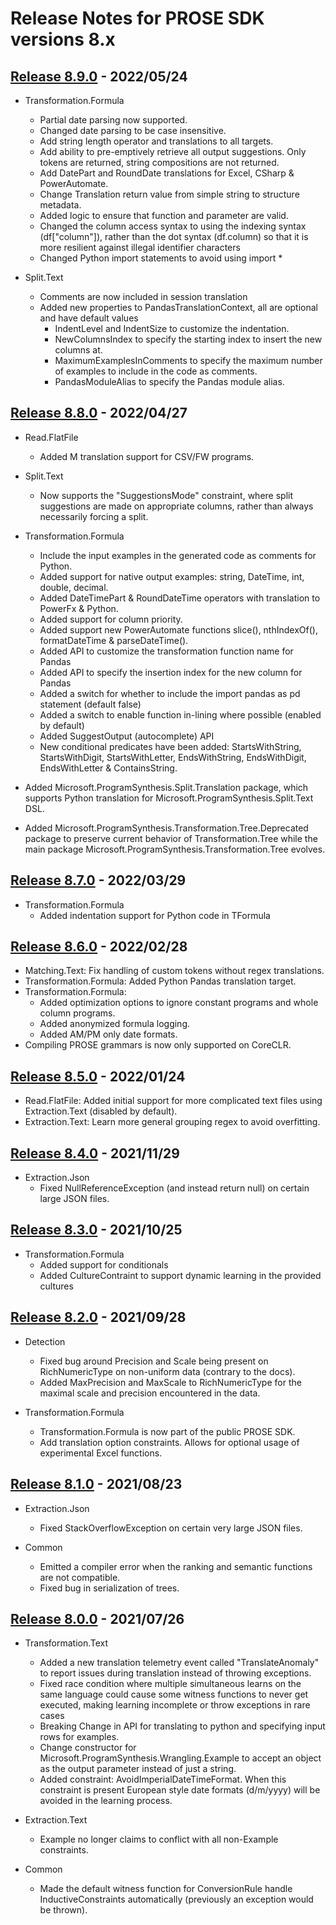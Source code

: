 # Release Notes for PROSE SDK versions 8.x


## [Release 8.9.0](https://www.nuget.org/packages/Microsoft.ProgramSynthesis/8.9.0) - 2022/05/24

- Transformation.Formula
  - Partial date parsing now supported.
  - Changed date parsing to be case insensitive.
  - Add string length operator and translations to all targets.
  - Add ability to pre-emptively retrieve all output suggestions. Only tokens are returned, string compositions are not returned.
  - Add DatePart and RoundDate translations for Excel, CSharp & PowerAutomate.
  - Change Translation return value from simple string to structure metadata.
  - Added logic to ensure that function and parameter are valid.
  - Changed the column access syntax to using the indexing syntax (df["column"]), rather than the dot syntax (df.column) so that it is more resilient against illegal identifier characters
  - Changed Python import statements to avoid using import *

- Split.Text
  - Comments are now included in session translation
  - Added new properties to PandasTranslationContext, all are optional and have default values
    - IndentLevel and IndentSize to customize the indentation.
    - NewColumnsIndex to specify the starting index to insert the new columns at.
    - MaximumExamplesInComments to specify the maximum number of examples to include in the code as comments.
    - PandasModuleAlias to specify the Pandas module alias.


## [Release 8.8.0](https://www.nuget.org/packages/Microsoft.ProgramSynthesis/8.8.0) - 2022/04/27

- Read.FlatFile
  - Added M translation support for CSV/FW programs.

- Split.Text
  - Now supports the "SuggestionsMode" constraint, where split suggestions are made on appropriate columns, rather than
    always necessarily forcing a split.
  
- Transformation.Formula 
  - Include the input examples in the generated code as comments for Python.
  - Added support for native output examples: string, DateTime, int, double, decimal.
  - Added DateTimePart & RoundDateTime operators with translation to PowerFx & Python.
  - Added support for column priority.
  - Added support new PowerAutomate functions slice(), nthIndexOf(), formatDateTime & parseDateTime().
  - Added API to customize the transformation function name for Pandas
  - Added API to specify the insertion index for the new column for Pandas
  - Added a switch for whether to include the import pandas as pd statement (default false)
  - Added a switch to enable function in-lining where possible (enabled by default)
  - Added SuggestOutput (autocomplete) API
  - New conditional predicates have been added: StartsWithString, StartsWithDigit, StartsWithLetter, EndsWithString,
    EndsWithDigit, EndsWithLetter & ContainsString.

- Added Microsoft.ProgramSynthesis.Split.Translation package, which supports Python translation for
  Microsoft.ProgramSynthesis.Split.Text DSL. 

- Added Microsoft.ProgramSynthesis.Transformation.Tree.Deprecated package to preserve current behavior of
  Transformation.Tree while the main package Microsoft.ProgramSynthesis.Transformation.Tree evolves.

## [Release 8.7.0](https://www.nuget.org/packages/Microsoft.ProgramSynthesis/8.7.0) - 2022/03/29

- Transformation.Formula
    - Added indentation support for Python code in TFormula
    
## [Release 8.6.0](https://www.nuget.org/packages/Microsoft.ProgramSynthesis/8.6.0) - 2022/02/28

- Matching.Text: Fix handling of custom tokens without regex translations.
- Transformation.Formula: Added Python Pandas translation target.
- Transformation.Formula:
  - Added optimization options to ignore constant programs and whole column programs.
  - Added anonymized formula logging.
  - Added AM/PM only date formats.
- Compiling PROSE grammars is now only supported on CoreCLR.

## [Release 8.5.0](https://www.nuget.org/packages/Microsoft.ProgramSynthesis/8.5.0) - 2022/01/24

- Read.FlatFile: Added initial support for more complicated text files using Extraction.Text (disabled by default).
- Extraction.Text: Learn more general grouping regex to avoid overfitting.

## [Release 8.4.0](https://www.nuget.org/packages/Microsoft.ProgramSynthesis/8.4.0) - 2021/11/29
- Extraction.Json
  - Fixed NullReferenceException (and instead return null) on certain large JSON files.
  
## [Release 8.3.0](https://www.nuget.org/packages/Microsoft.ProgramSynthesis/8.3.0) - 2021/10/25
- Transformation.Formula
  - Added support for conditionals
  - Added CultureContraint to support dynamic learning in the provided cultures

## [Release 8.2.0](https://www.nuget.org/packages/Microsoft.ProgramSynthesis/8.2.0) - 2021/09/28
- Detection
  - Fixed bug around Precision and Scale being present on RichNumericType on non-uniform data (contrary to the docs).
  - Added MaxPrecision and MaxScale to RichNumericType for the maximal scale and precision encountered in the data.
  
- Transformation.Formula
  - Transformation.Formula is now part of the public PROSE SDK.
  - Add translation option constraints. Allows for optional usage of experimental Excel functions.

## [Release 8.1.0](https://www.nuget.org/packages/Microsoft.ProgramSynthesis/8.1.0) - 2021/08/23
- Extraction.Json
  - Fixed StackOverflowException on certain very large JSON files.

- Common
  - Emitted a compiler error when the ranking and semantic functions are not compatible.
  - Fixed bug in serialization of trees.

## [Release 8.0.0](https://www.nuget.org/packages/Microsoft.ProgramSynthesis/8.0.0) - 2021/07/26
- Transformation.Text
  - Added a new translation telemetry event called "TranslateAnomaly" to report issues during translation instead of throwing exceptions.
  - Fixed race condition where multiple simultaneous learns on the same language could cause some witness functions to never get executed, making learning incomplete or throw exceptions in rare cases
  - Breaking Change in API for translating to python and specifying input rows for examples.
  - Change constructor for Microsoft.ProgramSynthesis.Wrangling.Example to accept an object as the output parameter instead of just a string.
  - Added constraint: AvoidImperialDateTimeFormat. When this constraint is present European style date formats (d/m/yyyy) will be avoided in the learning process.

- Extraction.Text
  - Example no longer claims to conflict with all non-Example constraints.

- Common
  - Made the default witness function for ConversionRule handle InductiveConstraints automatically (previously an exception would be thrown).
